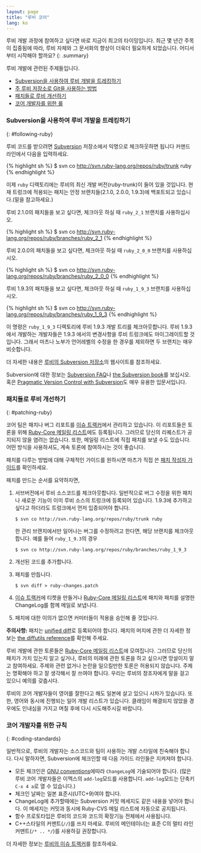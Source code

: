 ```yaml
---
layout: page
title: "루비 코어"
lang: ko
---
```


루비 개발 과정에 참여하고 싶다면 바로 지금이 최고의 타이밍입니다. 최근 몇 년간
주목이 집중됨에 따라, 루비 자체와 그 문서화의 향상이 더욱더 필요하게 되었습니다.
어디서부터 시작해야 할까요?
{: .summary}


루비 개발에 관련된 주제들입니다.

* [Subversion을 사용하여 루비 개발을 트레킹하기](#following-ruby)
* [주 루비 저장소로 Git을 사용하는 방법](#git-ruby)
* [패치들로 루비 개선하기](#patching-ruby)
* [코어 개발자를 위한 룰](#coding-standards)

### Subversion을 사용하여 루비 개발을 트레킹하기
{: #following-ruby}

루비 코드를 받으려면 [Subversion][1] 저장소에서 익명으로 체크하웃하면 됩니다
커맨드라인에서 다음을 입력하세요.

{% highlight sh %}
$ svn co http://svn.ruby-lang.org/repos/ruby/trunk ruby
{% endhighlight %}

이제 `ruby` 디렉토리에는 루비의 최신 개발 버전(ruby-trunk)이 들어 있을 것입니다.
현재 트렁크에 적용되는 패치는 안정 브랜치들(2.1.0, 2.0.0, 1.9.3)에 백포트되고
있습니다.(밑을 참고하세요.)

루비 2.1.0의 패치들을 보고 싶다면, 체크아웃 하실 때 `ruby_2_1` 브랜치를
사용하십시오.

{% highlight sh %}
$ svn co http://svn.ruby-lang.org/repos/ruby/branches/ruby_2_1
{% endhighlight %}

루비 2.0.0의 패치들을 보고 싶다면, 체크아웃 하실 때 `ruby_2_0_0` 브랜치를
사용하십시오.

{% highlight sh %}
$ svn co http://svn.ruby-lang.org/repos/ruby/branches/ruby_2_0_0
{% endhighlight %}

루비 1.9.3의 패치들을 보고 싶다면, 체크아웃 하실 때 `ruby_1_9_3` 브랜치를
사용하십시오.

{% highlight sh %}
$ svn co http://svn.ruby-lang.org/repos/ruby/branches/ruby_1_9_3
{% endhighlight %}

이 명령은 `ruby_1_9_3` 디랙토리에 루비 1.9.3 개발 트리를 체크아웃합니다. 루비
1.9.3에서 개발하는 개발자들은 1.9.3 에서의 변경사항을 루비 트렁크에도
마이그레이트할 것입니다. 그래서 마츠나 노부가 언어레벨의 수정을 한 경우를
제외하면 두 브랜치는 매우 비슷합니다.

더 자세한 내용은 [루비의 Subversion 저장소][2]의 웹사이트를 참조하세요.

Subversion에 대한 정보는 [Subversion FAQ][3]나 [the Subversion book][4]를
보십시오. 혹은 [Pragmatic Version Control with Subversion][5]도 매우 유용한
입문서입니다.

### 패치들로 루비 개선하기
{: #patching-ruby}

코어 팀은 패치나 버그 리포트를 [이슈 트랙커][10]에서
관리하고 있습니다. 이 리포트들은 토론을 위해 [Ruby-Core 메일링
리스트](/ko/community/mailing-lists/)에도 등록됩니다. 그러므로 당신의 리퀘스트가
공지되지 않을 염려는 없습니다. 또한, 메일링 리스트에 직접 패치를 보낼 수도
있습니다. 어떤 방식을 사용하셔도, 계속 토론에 참여하시는 것이 좋습니다.

패치를 다루는 방법에 대해 구체적인 가이드를 원하시면 마츠가 직접 쓴
[패치 작성자 가이드][11]를 확인하세요.

패치를 만드는 순서를 요약하자면,

1.  서브버전에서 루비 소스코드를 체크아웃합니다.
    일반적으로 버그 수정을 위한 패치나 새로운 기능이 이미 루비 소스의 트렁크에
    등록되어 있습니다. 1.9.3에 추가하고 싶다고 하더라도 트렁크에서 먼저
    입증되어야 합니다.

        $ svn co http://svn.ruby-lang.org/repos/ruby/trunk ruby

    한 관리 브랜치에서만 일어나는 버그를 수정하려고 한다면, 해당 브랜치를
    체크아웃합니다. 예를 들어 `ruby_1_9.3`의 경우

        $ svn co http://svn.ruby-lang.org/repos/ruby/branches/ruby_1_9_3

2.  개선된 코드를 추가합니다.

3.  패치를 만듭니다.

        $ svn diff > ruby-changes.patch

4.  [이슈 트랙커][10]에 티켓을 만들거나 [Ruby-Core 메일링
    리스트](/ko/community/mailing-lists/)에 패치와 패치를 설명한 ChangeLog를 함께
    메일로 보냅니다.

5.  패치에 대한 이의가 없으면 커미터들이 적용을 승인해 줄 것입니다.

**주의사항:** 패치는 [unified diff][12]로 등록되어야 합니다. 패치의 머지에 관한
더 자세한 정보는 [the diffutils reference][13]를 확인해 주세요.

루비 개발에 관한 토론들은 [Ruby-Core 메일링
리스트](/ko/community/mailing-lists/)에 모여집니다. 그러므로 당신의 패치가 가치
있는지 알고 싶거나, 루비의 미래에 관한 토론을 하고 싶으시면 망설이지 말고
참여하세요. 주제와 관련 없거나 논란을 일으킬만한 토론은 허용되지 않습니다.
주제는 명확해야 하고 잘 생각해서 잘 쓰여야 합니다. 우리는 루비의 창조자에게 말을
걸고 있으니 예의를 갖춥시다.

루비의 코어 개발자들이 영어를 잘한다고 해도 일본에 살고 있으니 시차가 있습니다.
또한, 영어와 동시에 진행되는 일어 개발 리스트가 있습니다. 클래임이 해결되지
않았을 경우에도 인내심을 가지고 며칠 후에 다시 시도해주시길 바랍니다.

### 코어 개발자를 위한 규칙
{: #coding-standards}

일반적으로, 루비의 개발자는 소스코드와 팀이 사용하는 개발 스타일에
친숙해야 합니다. 다시 말하자면, Subversion에 체크인할 때 다음 가이드
라인들은 지켜져야 합니다.

* 모든 체크인은 [GNU conventions][14]에따라 `ChangeLog`에 기술되어야
  합니다. (많은 루비 코어 개발자들은 이멕스의 `add-log`모드를 사용합니다.
  `add-log`모드는 단축키 `C-x 4 a`로 열 수 있습니다.)
* 체크인 날짜는 일본 표준시(UTC+9)여야 합니다.
* ChangeLog에 추가할때에는 Subversion 커밋 메세지도 같은 내용을 넣어야
  합니다. 이 메세지는 커밋과 동시에 Ruby-CVS 메일 리스트에 자동으로
  공지됩니다.
* 함수 프로토타입은 루비의 코드와 코드의 확장기능 전체에서 사용됩니다.
* C++스타일의 커맨트(`//`)를 쓰지 마세요.  루비의 메인테이너는 표준 C의
  멀티 라인 커맨트(`/* .. */`)를 사용하길 권장합니다.

더 자세한 정보는 [루비의 이슈 트랙커][10]를 참조하세요.



[1]: http://subversion.apache.org/
[2]: http://svn.ruby-lang.org/cgi-bin/viewvc.cgi/
[3]: http://subversion.apache.org/faq.html
[4]: http://svnbook.org
[5]: http://www.pragmaticprogrammer.com/titles/svn/
[6]: http://git-scm.com/
[7]: http://github.com/ruby/ruby
[8]: http://wiki.github.com/shyouhei/ruby/committerhowto
[9]: http://wiki.github.com/shyouhei/ruby/noncommitterhowto
[10]: https://bugs.ruby-lang.org/
[11]: http://blade.nagaokaut.ac.jp/cgi-bin/scat.rb/ruby/ruby-core/25139
[12]: http://www.gnu.org/software/diffutils/manual/html_node/Unified-Format.html
[13]: http://www.gnu.org/software/diffutils/manual/html_node/Merging-with-patch.html#Merging%20with%20patch
[14]: http://www.gnu.org/prep/standards/standards.html#Change-Logs

